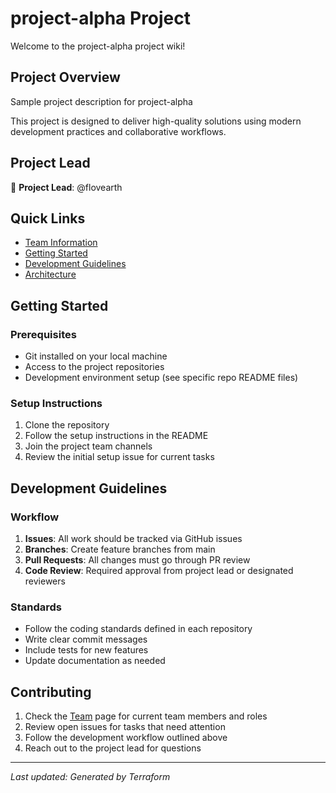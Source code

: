 # project-alpha Project

Welcome to the project-alpha project wiki!

## Project Overview

Sample project description for project-alpha

This project is designed to deliver high-quality solutions using modern development practices and collaborative workflows.

## Project Lead

👤 **Project Lead**: @flovearth

## Quick Links

- [Team Information](TEAM.md)
- [Getting Started](#getting-started)
- [Development Guidelines](#development-guidelines)
- [Architecture](#architecture)

## Getting Started

### Prerequisites

- Git installed on your local machine
- Access to the project repositories
- Development environment setup (see specific repo README files)

### Setup Instructions

1. Clone the repository
2. Follow the setup instructions in the README
3. Join the project team channels
4. Review the initial setup issue for current tasks

## Development Guidelines

### Workflow

1. **Issues**: All work should be tracked via GitHub issues
2. **Branches**: Create feature branches from main
3. **Pull Requests**: All changes must go through PR review
4. **Code Review**: Required approval from project lead or designated reviewers

### Standards

- Follow the coding standards defined in each repository
- Write clear commit messages
- Include tests for new features
- Update documentation as needed

## Contributing

1. Check the [Team](TEAM.md) page for current team members and roles
2. Review open issues for tasks that need attention
3. Follow the development workflow outlined above
4. Reach out to the project lead for questions

---

*Last updated: Generated by Terraform*